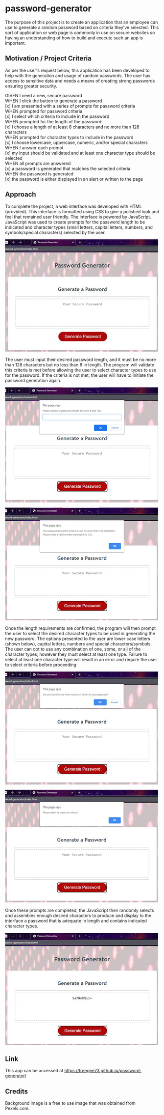 # password-generator

The purpose of this project is to create an application that an employee can use to generate a random password based on criteria they’ve selected. This sort of application or web page is commonly in use on secure websites so having an understanding of how to build and execute such an app is important.

## Motivation / Project Criteria

As per the user's request below, this application has been developed to help with the generation and usage of random passwords. The user has access to sensitive data and needs a means of creating strong passwords ensuring greater security.

GIVEN I need a new, secure password<br>
WHEN I click the button to generate a password<br>
[x]  I am presented with a series of prompts for password criteria<br>
WHEN prompted for password criteria<br>
[x] I select which criteria to include in the password<br>
WHEN prompted for the length of the password<br>
[x] I choose a length of at least 8 characters and no more than 128 characters<br>
WHEN prompted for character types to include in the password<br>
[x] I choose lowercase, uppercase, numeric, and/or special characters<br>
WHEN I answer each prompt<br>
[x] my input should be validated and at least one character type should be selected<br>
WHEN all prompts are answered<br>
[x] a password is generated that matches the selected criteria<br>
WHEN the password is generated<br>
[x] the password is either displayed in an alert or written to the page

## Approach

To complete the project, a web interface was developed with HTML (provided). This interface is formatted using CSS to give a polished look and feel that remained user friendly. The interface is powered by JavaScript. JavaScript was used to create prompts for the password length to be indicated and character types (small letters, capital letters, numbers, and symbols/special characters) selected by the user. 

<p><img src="assets/interface_at_open.jpg" alt="interface appearance upon initiation" title="interface appearance upon initiation"></p>

The user must input their desired password length, and it must be no more than 128 characters but no less than 8 in length. The program will validate this criteria is met before allowing the user to select character types to use for the password. If the criteria is not met, the user will have to initiate the password generation again.

<p><img src="assets/interface_with_prompt.jpg" alt="interface appearance with length prompt" title="interface appearance with length prompt"></p>

<p><img src="assets/interface_with_prompt_error.jpg" alt="interface appearance with length error" title="interface appearance with length error"></p>

Once the length requirements are confirmed, the program will then prompt the user to select the desired character types to be used in generating the new password. The options presented to the user are lower case letters (shown below), capital letters, numbers and special characters/symbols. The user can opt to use any combination of one, some, or all of the character types; however they must select at least one type. Failure to select at least one character type will result in an error and require the user to select criteria before proceeding

<p><img src="assets/interface_with_prompt_char.jpg" alt="interface appearance with small letter character selector prompt" title="interface appearance with small letter character selector prompt"></p>

<p><img src="assets/interface_with_char_error.jpg" alt="interface appearance with no character selected error" title="interface appearance with no character selected error"></p>

Once these prompts are completed, the JavaScript then randomly selects and assembles enough desired characters to produce and display to the interface a password that is adequate in length and contains indicated character types.

<p><img src="assets/interface_with_password.jpg" alt="interface appearance with password" title="interface appearance with password"></p>

## Link

This app can be accessed at https://treegee73.github.io/password-generator/

## Credits
Background image is a free to use image that was obtained from Pexels.com.